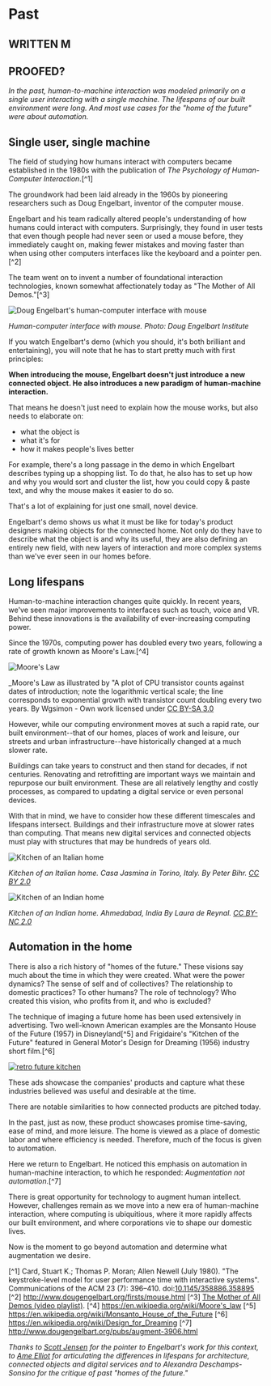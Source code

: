 # Past

## WRITTEN M
## PROOFED?

*In the past, human-to-machine interaction was modeled primarily on a single user interacting with a single machine. The lifespans of our built environment were long. And most use cases for the "home of the future" were about automation.* 

## Single user, single machine

The field of studying how humans interact with computers became established in the 1980s with the publication of *The Psychology of Human-Computer Interaction*.[^1]  

The groundwork had been laid already in the 1960s by pioneering researchers such as Doug Engelbart, inventor of the computer mouse.  

Engelbart and his team radically altered people's understanding of how humans could interact with computers. Surprisingly, they found in user tests that even though people had never seen or used a mouse before, they immediately caught on, making fewer mistakes and moving faster than when using other computers interfaces like the keyboard and a pointer pen.[^2] 

The team went on to invent a number of foundational interaction technologies, known somewhat affectionately today as "The Mother of All Demos."[^3]

![Doug Engelbart's human-computer interface with mouse](https://raw.githubusercontent.com/understanding-the-connected-home/book/master/img/dougengelbart_demo.jpg)

_Human-computer interface with mouse. Photo: Doug Engelbart Institute_

If you watch Engelbart's demo (which you should, it's both brilliant and entertaining), you will note that he has to start pretty much with first principles:

**When introducing the mouse, Engelbart doesn't just introduce a new connected object. He also introduces a new paradigm of human-machine interaction.**

That means he doesn't just need to explain how the mouse works, but also needs to elaborate on:

- what the object is
- what it's for
- how it makes people's lives better 

For example, there's a long passage in the demo in which Engelbart describes typing up a shopping list. To do that, he also has to set up how and why you would sort and cluster the list, how you could copy & paste text, and why the mouse makes it easier to do so. 

That's a lot of explaining for just one small, novel device. 

Engelbart's demo shows us what it must be like for today's product designers making objects for the connected home. Not only do they have to describe what the object is and why its useful, they are also defining an entirely new field, with new layers of interaction and more complex systems than we've ever seen in our homes before. 


## Long lifespans

Human-to-machine interaction changes quite quickly. In recent years, we've seen major improvements to interfaces such as touch, voice and VR. Behind these innovations is the availability of ever-increasing computing power. 

Since the 1970s, computing power has doubled every two years, following a rate of growth known as Moore's Law.[^4]  

![Moore's Law](https://raw.githubusercontent.com/understanding-the-connected-home/book/master/img/mooreslaw.jpeg)

_Moore's Law as illustrated by "A plot of CPU transistor counts against dates of introduction; note the logarithmic vertical scale; the line corresponds to exponential growth with transistor count doubling every two years. By Wgsimon - Own work licensed under [CC BY-SA 3.0](https://commons.wikimedia.org/w/index.php?curid=15193542_)

However, while our computing environment moves at such a rapid rate, our built environment--that of our homes, places of work and leisure, our streets and urban infrastructure--have historically changed at a much slower rate.

Buildings can take years to construct and then stand for decades, if not centuries.  Renovating and retrofitting are important ways we maintain and repurpose our built environment. These are all relatively lengthy and costly processes, as compared to updating a digital service or even personal devices.   

With that in mind, we have to consider how these different timescales and lifespans intersect. Buildings and their infrastructure move at slower rates than computing. That means new digital services and connected objects must play with structures that may be hundreds of years old. 

![Kitchen of an Italian home](https://raw.githubusercontent.com/understanding-the-connected-home/book/master/img/kitchen_casajasmina.jpg)

_Kitchen of an Italian home. Casa Jasmina in Torino, Italy. By Peter Bihr. [CC BY 2.0](https://creativecommons.org/licenses/by/2.0/)_

![Kitchen of an Indian home](https://raw.githubusercontent.com/understanding-the-connected-home/book/master/img/kitchen_ahmedabad.jpg)

_Kitchen of an Indian home. Ahmedabad, India By Laura de Reynal. [CC BY-NC 2.0](https://creativecommons.org/licenses/by-nc/2.0/)_

## Automation in the home 

There is also a rich history of "homes of the future." These visions say much about the time in which they were created. What were the power dynamics? The sense of self and of collectives? The relationship to domestic practices? To other humans? The role of technology? Who created this vision, who profits from it, and who is excluded?

The technique of imaging a future home has been used extensively in advertising. Two well-known American examples are the Monsanto House of the Future (1957) in Disneyland[^5] and Frigidaire's "Kitchen of the Future" featured in General Motor's Design for Dreaming (1956) industry short film.[^6]      

[![retro future kitchen](https://raw.githubusercontent.com/understanding-the-connected-home/book/master/img/retrofuturekitchenvideo.png)](https://www.youtube.com/embed/hZG36dhhbx0)

These ads showcase the companies' products and capture what these industries believed was useful and desirable at the time. 

There are notable similarities to how connected products are pitched today. 

In the past, just as now, these product showcases promise time-saving, ease of mind, and more leisure. The home is viewed as a place of domestic labor and where efficiency is needed. Therefore, much of the focus is given to automation. 

Here we return to Engelbart. He noticed this emphasis on automation in human-machine interaction, to which he responded: _Augmentation not automation_.[^7] 

There is great opportunity for technology to augment human intellect. However, challenges remain as we move into a new era of human-machine interaction, where computing is  ubiquitious, where it more rapidly affects our built environment, and where corporations vie to shape our domestic lives. 

Now is the moment to go beyond automation and determine what augmentation we desire. 

[^1] Card, Stuart K.; Thomas P. Moran; Allen Newell (July 1980). "The keystroke-level model for user performance time with interactive systems". Communications of the ACM 23 (7): 396–410. doi:[10.1145/358886.358895](http://dl.acm.org/citation.cfm?doid=358886.358895)
[^2] http://www.dougengelbart.org/firsts/mouse.html
[^3] [The Mother of All Demos (video playlist)](https://www.youtube.com/playlist?list=PL76DBC8D6718B8FD3&feature=plcp).
[^4] https://en.wikipedia.org/wiki/Moore's_law
[^5] https://en.wikipedia.org/wiki/Monsanto_House_of_the_Future 
[^6] https://en.wikipedia.org/wiki/Design_for_Dreaming
[^7] http://www.dougengelbart.org/pubs/augment-3906.html

_Thanks to [Scott Jensen](http://www.jenson.org/) for the pointer to Engelbart's work for this context, to [Ame Elliot](https://simplysecure.org/blog/lessons-from-architecture-school-1) for articulating the differences in lifespans for architecture, connected objects and digital services and to Alexandra Deschamps-Sonsino for the critique of past "homes of the future."_

